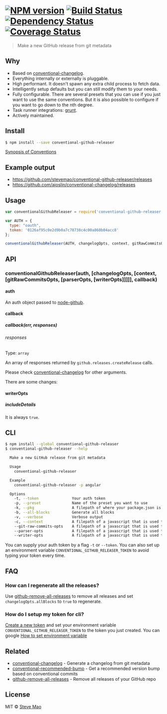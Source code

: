 #  [![NPM version][npm-image]][npm-url] [![Build Status][travis-image]][travis-url] [![Dependency Status][daviddm-image]][daviddm-url] [![Coverage Status][coveralls-image]][coveralls-url]

> Make a new GitHub release from git metadata


## Why

- Based on [conventional-changelog](https://github.com/ajoslin/conventional-changelog).
- Everything internally or externally is pluggable.
- High performant. It doesn't spawn any extra child process to fetch data.
- Intelligently setup defaults but you can still modify them to your needs.
- Fully configurable. There are several presets that you can use if you just want to use the same conventions. But it is also possible to configure if you want to go down to the nth degree.
- Task runner integrations: [grunt](https://github.com/stevemao/grunt-conventional-github-releaser).
- Actively maintained.


## Install

```sh
$ npm install --save conventional-github-releaser
```

[Synopsis of Conventions](https://github.com/ajoslin/conventional-changelog/tree/master/conventions)


## Example output

- https://github.com/stevemao/conventional-github-releaser/releases
- https://github.com/ajoslin/conventional-changelog/releases


## Usage

```js
var conventionalGithubReleaser = require('conventional-github-releaser');

var AUTH = {
  type: "oauth",
  token: '0126af95c0e2d9b0a7c78738c4c00a860b04acc8'
};

conventionalGithubReleaser(AUTH, changelogOpts, context, gitRawCommitsOpts, parserOpts, writerOpts, callback);
```


## API

### conventionalGithubReleaser(auth, [changelogOpts, [context, [gitRawCommitsOpts, [parserOpts, [writerOpts]]]]], callback)

#### auth

An auth object passed to [node-github](https://github.com/mikedeboer/node-github#authentication).

#### callback

##### callback(err, responses)

###### responses

Type: `array`

An array of responses returned by `github.releases.createRelease` calls.

Please check [conventional-changelog](https://github.com/ajoslin/conventional-changelog) for other arguments.

There are some changes:

#### writerOpts

##### includeDetails

It is always `true`.


## CLI

```sh
$ npm install --global conventional-github-releaser
$ conventional-github-releaser --help

  Make a new GitHub release from git metadata

  Usage
    conventional-github-releaser

  Example
    conventional-github-releaser -p angular

  Options
    -t, --token               Your auth token
    -p, --preset              Name of the preset you want to use
    -k, --pkg                 A filepath of where your package.json is located
    -b, --all-blocks          Generate all blocks
    -v, --verbose             Verbose output
    -c, --context             A filepath of a javascript that is used to define template variables
    --git-raw-commits-opts    A filepath of a javascript that is used to define git-raw-commits options
    --parser-opts             A filepath of a javascript that is used to define conventional-commits-parser options
    --writer-opts             A filepath of a javascript that is used to define conventional-changelog-writer options
```

You can supply your auth token by a flag `-t` or `--token`. You can also set up an environment variable `CONVENTIONAL_GITHUB_RELEASER_TOKEN` to avoid typing your token every time.


## FAQ

### How can I regenerate all the releases?

Use [github-remove-all-releases](https://github.com/stevemao/github-remove-all-releases) to remove all releases and set `changelogOpts.allBlocks` to `true` to regenerate.

### How do I setup my token for cli?

[Create a new token](https://github.com/settings/tokens/new) and set your environment variable `CONVENTIONAL_GITHUB_RELEASER_TOKEN` to the token you just created. You can google [How to set environment variable](https://www.google.com.au/webhp?sourceid=chrome-instant&ion=1&espv=2&ie=UTF-8#q=how%20to%20set%20environment%20variable)


## Related

- [conventional-changelog](https://github.com/ajoslin/conventional-changelog) - Generate a changelog from git metadata
- [conventional-recommended-bump](https://github.com/stevemao/conventional-recommended-bump) - Get a recommended version bump based on conventional commits
- [github-remove-all-releases](https://github.com/stevemao/github-remove-all-releases) - Remove all releases of your GitHub repo


## License

MIT © [Steve Mao](https://github.com/stevemao)


[npm-image]: https://badge.fury.io/js/conventional-github-releaser.svg
[npm-url]: https://npmjs.org/package/conventional-github-releaser
[travis-image]: https://travis-ci.org/stevemao/conventional-github-releaser.svg?branch=master
[travis-url]: https://travis-ci.org/stevemao/conventional-github-releaser
[daviddm-image]: https://david-dm.org/stevemao/conventional-github-releaser.svg?theme=shields.io
[daviddm-url]: https://david-dm.org/stevemao/conventional-github-releaser
[coveralls-image]: https://coveralls.io/repos/stevemao/conventional-github-releaser/badge.svg
[coveralls-url]: https://coveralls.io/r/stevemao/conventional-github-releaser
